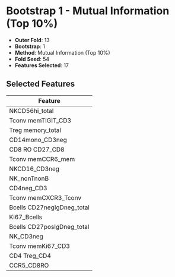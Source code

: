# Bootstrap 1 - Mutual Information (Top 10%)

- **Outer Fold**: 13
- **Bootstrap**: 1
- **Method**: Mutual Information (Top 10%)
- **Fold Seed**: 54
- **Features Selected**: 17

## Selected Features

| Feature |
|---------|
| NKCD56hi_total |
| Tconv memTIGIT_CD3 |
| Treg memory_total |
| CD14mono_CD3neg |
| CD8 RO CD27_CD8 |
| Tconv memCCR6_mem |
| NKCD16_CD3neg |
| NK_nonTnonB |
| CD4neg_CD3 |
| Tconv memCXCR3_Tconv |
| Bcells CD27negIgDneg_total |
| Ki67_Bcells |
| Bcells CD27posIgDneg_total |
| NK_CD3neg |
| Tconv memKi67_CD3 |
| CD4 Treg_CD4 |
| CCR5_CD8RO |
